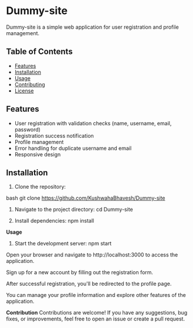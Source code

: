 # Dummy-site

Dummy-site is a simple web application for user registration and profile management.

## Table of Contents

- [Features](#features)
- [Installation](#installation)
- [Usage](#usage)
- [Contributing](#contributing)
- [License](#license)

## Features

- User registration with validation checks (name, username, email, password)
- Registration success notification
- Profile management
- Error handling for duplicate username and email
- Responsive design

## Installation

1. Clone the repository:

bash
git clone https://github.com/KushwahaBhavesh/Dummy-site



1. Navigate to the project directory:
 cd Dummy-site

2. Install dependencies:
npm install


<b>Usage</b>
1. Start the development server:
npm start

Open your browser and navigate to http://localhost:3000 to access the application.

Sign up for a new account by filling out the registration form.

After successful registration, you'll be redirected to the profile page.

You can manage your profile information and explore other features of the application.

<b>Contribution</b>
Contributions are welcome! If you have any suggestions, bug fixes, or improvements, feel free to open an issue or create a pull request.